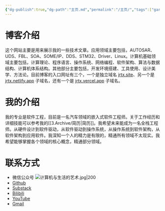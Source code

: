 ```yaml
---
{"dg-publish":true,"dg-path":"主页.md","permalink":"/主页/","tags":["gardenEntry"],"noteIcon":"","created":"","updated":""}
---
```


# 博客介绍
这个网站主要是用来展示我的一些技术文章。应用领域主要包括，AUTOSAR、UDS、FBL、SOA、SOME/IP、DDS、STM32、Driver、Linux。计算机基础领域主要包括，计算理论、程序语言、操作系统、网络编程、软件架构、算法与数据结构、计算机体系结构。其他部分主要包括，开发环境搭建、工具使用、设计美学、方法论。目前博客的入口网址有三个，一个是独立域名 [jrtx.site](https://jrtx.site)、另一个是 [jrtx.netlify.app](https://jrtx.netlify.app) 子域名，还有一个是 [jrtx.vercel.app](https://jrtx.vercel.app) 子域名。

# 我的介绍
我的专业是软件工程，目前是一名汽车领域的嵌入式软件工程师。关于工作经历和详细技能可以参考我的[[3.Archive/简历\|简历]]。我希望未来能成为一名全栈工程师。从硬件设计到软件驱动，从软件驱动到操作系统，从操作系统到软件架构，从软件架构到应用软件。我深知一个人的精力是有限的，精通所有领域不太现实。我希望能够掌握各个领域的核心概念，精通部分领域。

# 联系方式
- 微信公众号
![计算机与生活的艺术.jpg|200](/img/user/0.Asset/resource/%E8%AE%A1%E7%AE%97%E6%9C%BA%E4%B8%8E%E7%94%9F%E6%B4%BB%E7%9A%84%E8%89%BA%E6%9C%AF.jpg)
- [Github](https://github.com/jrtx0)
- [Substack](https://jrtx.substack.com/)
- [Bilibili](https://space.bilibili.com/18394970)
- [YouTube](https://www.youtube.com/channel/UCTWl3VJcrcWV74DxSeQDCQg)
- [Gmail](mailto:jirentianxiang1024@gmail.com)